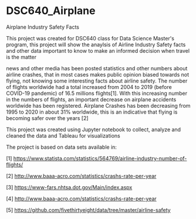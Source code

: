 # DSC640_Airplane

Airplane Industry Safety Facts


This project was created for DSC640 class for Data Science Master's program, this project will show the anaylsis of Airline Industry Safety facts and other data important to know to make an informed decision when travel is the matter

news and other media has been posted statistics and other numbers about airline crashes, that in most cases makes public opinion biased towards  not flying, not knowing some interesting facts about airline safety. The number of flights worldwide had a total increased from 2004 to 2019 (before COVID-19 pandemic) of 16.5 millions flights[1]. With this increasing number in the numbers of flights, an important decrease on airplane accidents worldwide has been registered. Airplane Crashes has been decreasing from 1995 to 2020 in about 31% worldwide, this is an indicative that flying is becoming safer over the years [2]

This project was created using Jupyter notebook to collect, analyze and cleaned the data and Tableau for visualizations

The project is based on data sets available in:

[1] https://www.statista.com/statistics/564769/airline-industry-number-of-flights/ 

[2] http://www.baaa-acro.com/statistics/crashs-rate-per-year

[3]  https://www-fars.nhtsa.dot.gov/Main/index.aspx

[4] http://www.baaa-acro.com/statistics/crashs-rate-per-year

[5]   https://github.com/fivethirtyeight/data/tree/master/airline-safety 
